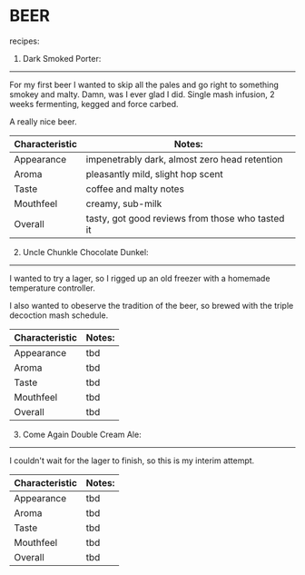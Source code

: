 BEER
====
recipes:

1. Dark Smoked Porter:
----------------------

For my first beer I wanted to skip all the pales and go right to something smokey and malty. Damn, was I ever glad I did. Single mash infusion, 2 weeks fermenting, kegged and force carbed.

A really nice beer.

|Characteristic | Notes:        |
| ------------- | ------------  |
|Appearance     |impenetrably dark, almost zero head retention|
|Aroma          |pleasantly mild, slight hop scent|
|Taste          |coffee and malty notes|
|Mouthfeel      |creamy, sub-milk|
|Overall        |tasty, got good reviews from those who tasted it|



2. Uncle Chunkle Chocolate Dunkel:
----------------------------------

I wanted to try a lager, so I rigged up an old freezer with a homemade temperature controller.

I also wanted to obeserve the tradition of the beer, so brewed with the triple decoction mash schedule.

|Characteristic | Notes:        |
| ------------- | ------------  |
|Appearance     |tbd|
|Aroma          |tbd|
|Taste          |tbd|
|Mouthfeel      |tbd|
|Overall        |tbd|

3. Come Again Double Cream Ale:
-------------------------------

I couldn't wait for the lager to finish, so this is my interim attempt.

|Characteristic | Notes:        |
| ------------- | ------------  |
|Appearance     |tbd|
|Aroma          |tbd|
|Taste          |tbd|
|Mouthfeel      |tbd|
|Overall        |tbd|